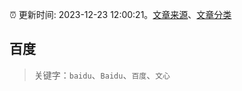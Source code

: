 :alarm_clock: 更新时间: 2023-12-23 12:00:21。[文章来源](/README.md)、[文章分类](/TAGS.md)

## 百度


> 关键字：`baidu`、`Baidu`、`百度`、`文心`



